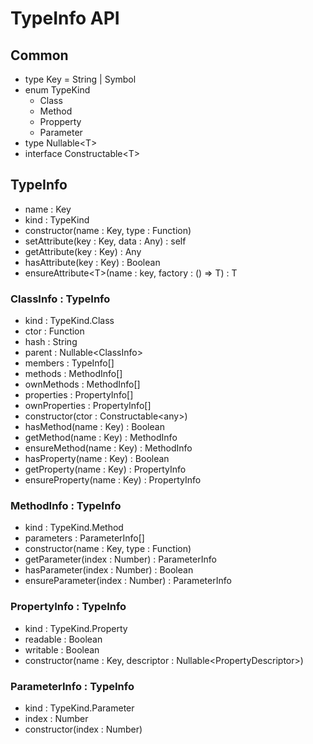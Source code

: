 # TypeInfo API

## Common

- type Key = String | Symbol
- enum TypeKind
  - Class
  - Method
  - Propperty
  - Parameter
- type Nullable\<T\>
- interface Constructable\<T\>

## TypeInfo

- name : Key
- kind : TypeKind
- constructor(name : Key, type : Function)
- setAttribute(key : Key, data : Any) : self
- getAttribute(key : Key) : Any
- hasAttribute(key : Key) : Boolean
- ensureAttribute\<T\>(name : key, factory : () => T) : T

### ClassInfo : TypeInfo

- kind : TypeKind.Class
- ctor : Function
- hash : String
- parent : Nullable\<ClassInfo\>
- members : TypeInfo[]
- methods : MethodInfo[]
- ownMethods : MethodInfo[]
- properties : PropertyInfo[]
- ownProperties : PropertyInfo[]
- constructor(ctor : Constructable\<any\>)
- hasMethod(name : Key) : Boolean
- getMethod(name : Key) : MethodInfo
- ensureMethod(name : Key) : MethodInfo
- hasProperty(name : Key) : Boolean
- getProperty(name : Key) : PropertyInfo
- ensureProperty(name : Key) : PropertyInfo

### MethodInfo : TypeInfo

- kind : TypeKind.Method
- parameters : ParameterInfo[]
- constructor(name : Key, type : Function)
- getParameter(index : Number) : ParameterInfo
- hasParameter(index : Number) : Boolean
- ensureParameter(index : Number) : ParameterInfo

### PropertyInfo : TypeInfo

- kind : TypeKind.Property
- readable : Boolean
- writable : Boolean
- constructor(name : Key, descriptor : Nullable\<PropertyDescriptor\>)

### ParameterInfo : TypeInfo
- kind : TypeKind.Parameter
- index : Number
- constructor(index : Number)
 
